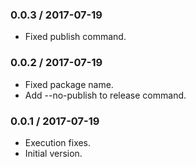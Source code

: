 ### 0.0.3 / 2017-07-19

* Fixed publish command.

### 0.0.2 / 2017-07-19

* Fixed package name.
* Add --no-publish to release command.

### 0.0.1 / 2017-07-19

* Execution fixes.
* Initial version.
